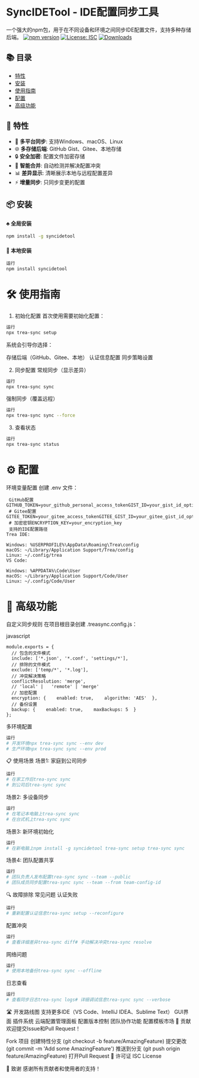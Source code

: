 # SyncIDETool - IDE配置同步工具

一个强大的npm包，用于在不同设备和环境之间同步IDE配置文件，支持多种存储后端。
[![npm version](https://badge.fury.io/js/syncidetool.svg)](https://badge.fury.io/js/syncidetool)
[![License: ISC](https://img.shields.io/badge/License-ISC-blue.svg)](https://opensource.org/licenses/ISC)
[![Downloads](https://img.shields.io/npm/dm/syncidetool.svg)](https://www.npmjs.com/package/syncidetool)

## 📚 目录
- [特性](#-特性)
- [安装](#-安装)
- [使用指南](#️-使用指南)
- [配置](#️-配置)
- [高级功能](#-高级功能)
## 🚀 特性

- 🔄 **多平台同步**: 支持Windows、macOS、Linux
- 🌐 **多存储后端**: GitHub Gist、Gitee、本地存储
- 🔒 **安全加密**: 配置文件加密存储
- 🎯 **智能合并**: 自动检测并解决配置冲突
- 📊 **差异显示**: 清晰展示本地与远程配置差异
- ⚡ **增量同步**: 只同步变更的配置

## 📦 安装

#### :clubs: 全局安装
```bash
npm install -g syncidetool
```

#### :pushpin: 本地安装

``` bash
运行
npm install syncidetool
```
# 🛠️ 使用指南
1. 初始化配置
首次使用需要初始化配置：

```bash
运行
npx trea-sync setup
```
系统会引导你选择：

存储后端（GitHub、Gitee、本地）
认证信息配置
同步策略设置

2. 同步配置
常规同步（显示差异）
```bash
运行
npx trea-sync sync
```
强制同步（覆盖远程）
```bash
运行
npx trea-sync sync --force
```
3. 查看状态
```bash
运行
npx trea-sync status
```
# ⚙️ 配置
环境变量配置
创建 .env 文件：
```
 GitHub配置GITHUB_TOKEN=your_github_personal_access_tokenGIST_ID=your_gist_id_optional
 # Gitee配置GITEE_TOKEN=your_gitee_access_tokenGITEE_GIST_ID=your_gitee_gist_id_optional
 # 加密密钥ENCRYPTION_KEY=your_encryption_key
 支持的IDE配置路径
Trea IDE:

Windows: %USERPROFILE%\AppData\Roaming\Trea\config
macOS: ~/Library/Application Support/Trea/config
Linux: ~/.config/trea
VS Code:

Windows: %APPDATA%\Code\User
macOS: ~/Library/Application Support/Code/User
Linux: ~/.config/Code/User
```

# 🔧 高级功能
自定义同步规则
在项目根目录创建 .treasync.config.js：

javascript
```
module.exports = {  
  // 包含的文件模式  
  include: ['*.json', '*.conf', 'settings/*'],    
  // 排除的文件模式  
  exclude: ['temp/*', '*.log'],   
  // 冲突解决策略  
  conflictResolution: 'merge', 
  // 'local' |   'remote' | 'merge'    
  // 加密配置  
  encryption: {    enabled: true,    algorithm: 'AES'  },    
  // 备份设置  
  backup: {    enabled: true,    maxBackups: 5  }
};
```
多环境配置
```bash
运行
# 开发环境npx trea-sync sync --env dev
# 生产环境npx trea-sync sync --env prod
```
📋 使用场景
场景1: 家庭到公司同步
```bash
运行
# 在家工作后trea-sync sync
# 到公司后trea-sync sync
```
场景2: 多设备同步
```bash
运行
# 在笔记本电脑上trea-sync sync
# 在台式机上trea-sync sync
```
场景3: 新环境初始化
``` bash
运行
# 在新电脑上npm install -g syncidetool trea-sync setup trea-sync sync
```
场景4: 团队配置共享
```bash
运行
# 团队负责人发布配置trea-sync sync --team --public
# 团队成员同步配置trea-sync sync --team --from team-config-id
```
🔍 故障排除
常见问题
认证失败

```bash
运行
# 重新配置认证信息trea-sync setup --reconfigure
```
配置冲突

```bash
运行
# 查看详细差异trea-sync diff# 手动解决冲突trea-sync resolve
```
网络问题

```bash
运行
# 使用本地备份trea-sync sync --offline
```
日志查看
```bash
运行
# 查看同步日志trea-sync logs# 详细调试信息trea-sync sync --verbose
````
🛣️ 开发路线图
支持更多IDE（VS Code、IntelliJ IDEA、Sublime Text）
GUI界面
插件系统
云端配置管理面板
配置版本控制
团队协作功能
配置模板市场
🤝 贡献
欢迎提交Issue和Pull Request！

Fork 项目
创建特性分支 (git checkout -b feature/AmazingFeature)
提交更改 (git commit -m 'Add some AmazingFeature')
推送到分支 (git push origin feature/AmazingFeature)
打开Pull Request
📄 许可证
ISC License

🙏 致谢
感谢所有贡献者和使用者的支持！